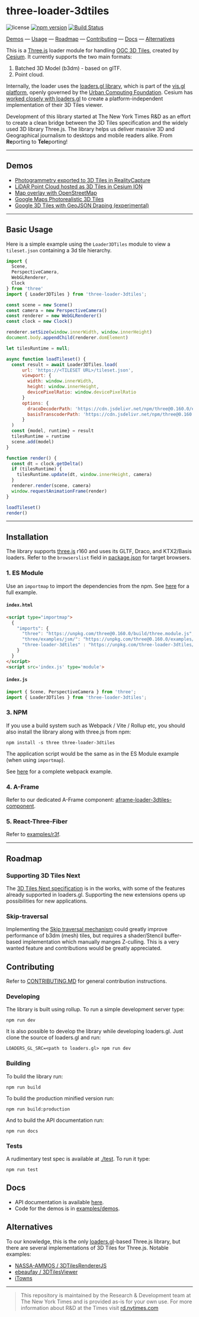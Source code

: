 # three-loader-3dtiles  
![license](https://img.shields.io/badge/License-Apache%202.0-yellow.svg) [![npm version](https://badge.fury.io/js/three-loader-3dtiles.svg)](https://badge.fury.io/js/three-loader-3dtiles)
[![Build Status](https://drone.dv.nyt.net/api/badges/nytimes/three-loader-3dtiles/status.svg)](https://drone.dv.nyt.net/nytimes/three-loader-3dtiles)

[Demos](#demos) &mdash;
[Usage](#basic-usage) &mdash;
[Roadmap](#roadmap) &mdash;
[Contributing](#contributing) &mdash;
[Docs](#docs) &mdash;
[Alternatives](#alternatives)

This is a [Three.js](https://threejs.org/) loader module for handling [OGC 3D Tiles](https://www.ogc.org/standards/3DTiles), created by [Cesium](https://github.com/CesiumGS/3d-tiles). It currently supports the two main formats:

1. Batched 3D Model (b3dm) - based on glTF.
2. Point cloud.

Internally, the loader uses the [loaders.gl library](https://github.com/visgl/loaders.gl), which is part of the [vis.gl platform](https://vis.gl/), openly governed by the [Urban Computing Foundation](https://uc.foundation/). Cesium has [worked closely with loaders.gl](https://cesium.com/blog/2019/11/06/cesium-uber/) to create a platform-independent implementation of their 3D Tiles viewer.

Development of this library started at The New York Times R&D as an effort to create a clean bridge between the 3D Tiles specification and the widely used 3D library Three.js. The library helps us deliver massive 3D and Geographical journalism to desktops and mobile readers alike. From **Re**porting to **Tele**porting!

---

## Demos
* [Photogrammetry exported to 3D Tiles in RealityCapture](https://nytimes.github.io/three-loader-3dtiles/dist/web/examples/demos/realitycapture)
* [LiDAR Point Cloud hosted as 3D Tiles in Cesium ION](https://nytimes.github.io/three-loader-3dtiles/dist/web/examples/demos/cesium)
* [Map overlay with OpenStreetMap](https://nytimes.github.io/three-loader-3dtiles/dist/web/examples/demos/map-overlay)
* [Google Maps Photorealistic 3D Tiles](https://nytimes.github.io/three-loader-3dtiles/dist/web/examples/demos/google-3dtiles)
* [Google 3D Tiles with GeoJSON Draping (experimental)](https://nytimes.github.io/three-loader-3dtiles/dist/web/examples/demos/google-geojson)

---

## Basic Usage
Here is a simple example using the `Loader3DTiles` module to view a `tileset.json` containing a 3d tile hierarchy.

```javascript
import { 
  Scene, 
  PerspectiveCamera, 
  WebGLRenderer, 
  Clock 
} from 'three'
import { Loader3DTiles } from 'three-loader-3dtiles';

const scene = new Scene()
const camera = new PerspectiveCamera()
const renderer = new WebGLRenderer()
const clock = new Clock()

renderer.setSize(window.innerWidth, window.innerHeight)
document.body.appendChild(renderer.domElement)

let tilesRuntime = null;

async function loadTileset() {
  const result = await Loader3DTiles.load(
      url: 'https://<TILESET URL>/tileset.json',
      viewport: {
        width: window.innerWidth,
        height: window.innerHeight,
        devicePixelRatio: window.devicePixelRatio
      }
      options: {
        dracoDecoderPath: 'https://cdn.jsdelivr.net/npm/three@0.160.0/examples/jsm/libs/draco',
        basisTranscoderPath: 'https://cdn.jsdelivr.net/npm/three@0.160.0/examples/jsm/libs/basis',
      }
  )
  const {model, runtime} = result
  tilesRuntime = runtime
  scene.add(model)
}

function render() {
  const dt = clock.getDelta()
  if (tilesRuntime) {
    tilesRuntime.update(dt, window.innerHeight, camera)
  }
  renderer.render(scene, camera)
  window.requestAnimationFrame(render)
}

loadTileset()
render()
```

---

## Installation

The library supports [three.js](https://threejs.org/) r160 and uses its GLTF, Draco, and KTX2/Basis loaders.
Refer to the `browserslist` field in [package.json](./package.json) for target browsers.

### 1. ES Module
Use an `importmap` to import the dependencies from the npm. See [here](examples/installation/es-module) for a full example. 

#### **`index.html`**
  ```html
  <script type="importmap">
    {
      "imports": {
        "three": "https://unpkg.com/three@0.160.0/build/three.module.js",
        "three/examples/jsm/": "https://unpkg.com/three@0.160.0/examples/jsm/",
        "three-loader-3dtiles" : "https://unpkg.com/three-loader-3dtiles/dist/lib/three-loader-3dtiles.js"
      }
    }
  </script>
  <script src='index.js' type='module'>

  ```
#### **`index.js`**
  ```javascript
  import { Scene, PerspectiveCamera } from 'three';
  import { Loader3DTiles } from 'three-loader-3dtiles';
  ```

### 3. NPM
If you use a build system such as Webpack / Vite / Rollup etc, you should also install the library along with three.js from npm:
```
npm install -s three three-loader-3dtiles
```
The application script would be the same as in the ES Module example (when using `importmap`).

See [here](examples/installation/webpack) for a complete webpack example.

### 4. A-Frame
Refer to our dedicated A-Frame component: [aframe-loader-3dtiles-component](https://github.com/nytimes/aframe-loader-3dtiles-component).

### 5. React-Three-Fiber
Refer to [examples/r3f](examples/r3f).

---
## Roadmap 

### Supporting 3D Tiles Next
The [3D Tiles Next specification](https://cesium.com/blog/2021/11/10/introducing-3d-tiles-next/) is in the works, with some of the features already supported in loaders.gl. Supporting the new extensions opens up possibilities for new applications.

### Skip-traversal
Implementing the [Skip traversal mechanism](https://cesium.com/blog/2017/05/05/skipping-levels-of-detail/) could greatly improve performance of b3dm (mesh) tiles, but requires a shader/Stencil buffer-based implementation which manually manges Z-culling. This is a very wanted feature and contributions would be greatly appreciated.


## Contributing

Refer to [CONTRIBUTING.MD](./CONTRIBUTING.md) for general contribution instructions.

### Developing
The library is built using rollup. To run a simple development server type:
```
npm run dev
```
It is also possible to develop the library while developing loaders.gl. Just clone the source of loaders.gl and run:
```
LOADERS_GL_SRC=<path to loaders.gl> npm run dev
```

### Building
To build the library run:
```
npm run build
```
To build the production minified version run:
```
npm run build:production
```
And to build the API documentation run:
```
npm run docs
```


### Tests
A rudimentary test spec is available at [./test](./test). To run it type:
```
npm run test
```


## Docs
* API documentation is available [here](docs/three-loader-3dtiles.md). 
* Code for the demos is in [examples/demos](https://github.com/nytimes/three-loader-3dtiles/tree/main/examples/demos).

## Alternatives
To our knowledge, this is the only [loaders.gl](https://github.com/visgl/loaders.gl)-based Three.js library, but there are several implementations of 3D Tiles for Three.js. Notable examples:

 - [NASSA-AMMOS / 3DTilesRendererJS](https://github.com/NASA-AMMOS/3DTilesRendererJS)
 - [ebeaufay / 3DTilesViewer](https://github.com/ebeaufay/3DTilesViewer)
 - [iTowns](https://github.com/iTowns/itowns)

 ---

> This repository is maintained by the Research & Development team at The New York Times and is provided as-is for your own use. For more information about R&D at the Times visit [rd.nytimes.com](https://rd.nytimes.com)
